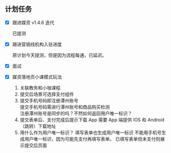 ## 计划任务

- [x] 跟进媒资 v1.4.6 迭代

  已提测

- [x] 跟进营销线机构入驻进度

  原计划今天提测，但是因为流程每通，已延迟。

- [x] 面试

- [x] 媒资落地页小课模式玩法

  1. 关联教务和小咖课程
  2. 提交后场景可选择支付组件
  3. 提交手机号码即注册潭州账号  
     提交手机号码需进行潭州账号和商品购买检测  
     注册潭州账号是同步的吗？不然如何返回用户唯一标识？
  4. 提交表单后、支付完成后提示下载 App
     需要 App 端提供 IOS 和 Android （跳转）下载地址
  5. 用什么作为用户唯一标识？
     填写表单也生成用户唯一标识
     不能用手机号生成用户唯一标识，因为可能先支付再填写表单。
     已填写表单但未支付则展示提交后页面
